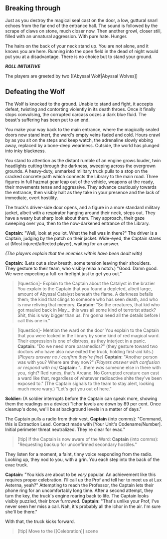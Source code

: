 ## Breaking through

Just as you destroy the magical seal cast on the door, a low, guttural snarl echoes from the far end of the entrance hall. The sound is followed by the scrape of claws on stone, much closer now. Then another growl, closer still, filled with an unnatural aggression. With pure hate. Hunger.

The hairs on the back of your neck stand up. You are not alone, and it knows you are here. Running into the open field in the dead of night would put you at a disadvantage. There is no choice but to stand your ground.

***ROLL INITIATIVE***

The players are greeted by two [[Abyssal Wolf|Abyssal Wolves]]

## Defeating the Wolf

The Wolf is knocked to the ground. Unable to stand and fight, it accepts defeat, twisting and contorting violently in its death throes. Once it finally stops convulsing, the corrupted carcass oozes a dark blue fluid. The beast's suffering has been put to an end.

You make your way back to the main entrance, where the magically sealed doors now stand inert, the ward's empty veins faded and cold. Hours crawl by as you sit on the steps and keep watch, the adrenaline slowly ebbing away, replaced by a bone-deep weariness. Outside, the world has plunged into inky blackness.

You stand to attention as the distant rumble of an engine grows louder, twin headlights cutting through the darkness, sweeping across the overgrown grounds. A heavy-duty, unmarked military truck pulls to a stop on the cracked concrete path which connects the Library to the main road. Three figures in full hazmat gear leap out of the vehicle, weapons at the ready, their movements tense and aggressive. They advance cautiously towards the entrance, then visibly halt as they take in your presence and the lack of immediate, overt hostility.

The truck's driver-side door opens, and a figure in a more standard military jacket, albeit with a respirator hanging around their neck, steps out. They have a weary but sharp look about them. They approach, their gaze sweeping over you, then to the now-darkened entrance of the Library.

**Captain:** "Well, look at you lot. What the hell was in there?"
The driver is a Captain, judging by the patch on their jacket. Wide-eyed, the Captain stares at (Most injured/affected player), waiting for an answer.

*(The players explain that the enemies within have been dealt with)*

**Captain:** (Lets out a slow breath, some tension leaving their shoulders. They gesture to their team, who visibly relax a notch.) "Good. Damn good. We were expecting a full-on firefight just to get you out."

>[!question]- Explain to the Captain about the Catalyst in the brazier
>You explain to the Captain that you found a depleted, albeit large, amount of Abyssal Catalyst beneath the flame. A darkness befalls them; the kind that clings to someone who has seen death, and who is now reliving that memory.
>**Captain:** "So the creatures, that kid who got mauled back in May... this was all some kind of terrorist attack? Shit, this is way bigger than us. I'm gonna need all the details before I call this one in."

>[!question]- Mention the ward on the door 
>You explain to the Captain that you were locked in the library by some kind of red magical ward. Their expression is one of distress, as they interject in a panic.
>**Captain:** "Do we need more paramedics?" (they gesture toward two doctors who have also now exited the truck, holding first-aid kits.)
>*(Players answer no / confirm they're fine)*
>**Captain:** "Another person was with you? Where are they now?"
>*(Players answer with confusion or respond with no)*
>**Captain:** "...there *was* someone else in there with you, right? Red runes, that's Arcane. No Corrupted creature can cast a ward like that, regardless of whatever radioactive shite they've been exposed to." (The Captain signals to the team to stay alert, looking much more wary.) "Let's get you out of here."

**Soldier:** (A soldier interrupts before the Captain can speak more, showing them the readings on a device) "Ichor levels are down by 89 per cent. Once cleanup's done, we'll be at background levels in a matter of days."

The Captain pulls a radio from their vest.
**Captain** (into comms): "Command, this is Extraction Lead. Contact made with [Your Unit's Codename/Number]. Initial perimeter threat neutralized. They're clear for evac."

>[!tip] If the Captain is now aware of the Ward:
>**Captain** (into comms): "Requesting backup for unconfirmed secondary hostiles." 

They listen for a moment, a faint, tinny voice responding from the radio. Looking up, they nod to you, with a grin.
You each step into the back of the evac truck.

**Captain:** "You kids are about to be *very* popular. An achievement like this requires proper celebration. I'll call up the Prof and tell her to meet us at Lux Aeterna, yeah?"
Attempting to reach the Professor, the Captain lets their phone ring for an uncomfortably long time. After a second attempt, they turn the key, the truck's engine roaring back to life. The Captain looks visibly puzzled, their brow furrowed.
**Captain:** "That's unlike your Prof, I've never seen her miss a call. Nah, it's probably all the Ichor in the air. I'm sure she'll be there."

With that, the truck kicks forward.

>[!tip] Move to the [[Celebration]] scene




